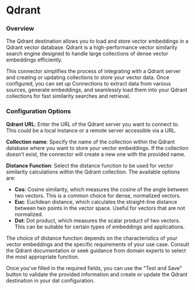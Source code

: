 # Qdrant

### Overview

The Qdrant destination allows you to load and store vector embeddings in a Qdrant vector database. Qdrant is a high-performance vector similarity search engine designed to handle large collections of dense vector embeddings efficiently.

This connector simplifies the process of integrating with a Qdrant server and creating or updating collections to store your vector data. Once configured, you can set up Connections to extract data from various sources, generate embeddings, and seamlessly load them into your Qdrant collections for fast similarity searches and retrieval.

### Configuration Options

**Qdrant URL**: Enter the URL of the Qdrant server you want to connect to. This could be a local instance or a remote server accessible via a URL.

**Collection name**: Specify the name of the collection within the Qdrant database where you want to store your vector embeddings. If the collection doesn't exist, the connector will create a new one with the provided name.

**Distance Function**: Select the distance function to be used for vector similarity calculations within the Qdrant collection. The available options are:

* **Cos**: Cosine similarity, which measures the cosine of the angle between two vectors. This is a common choice for dense, normalized vectors.
* **Euc**: Euclidean distance, which calculates the straight-line distance between two points in the vector space. Useful for vectors that are not normalized.
* **Dot**: Dot product, which measures the scalar product of two vectors. This can be suitable for certain types of embeddings and applications.

The choice of distance function depends on the characteristics of your vector embeddings and the specific requirements of your use case. Consult the Qdrant documentation or seek guidance from domain experts to select the most appropriate function.

Once you've filled in the required fields, you can use the "Test and Save" button to validate the provided information and create or update the Qdrant destination in your dat configuration.
